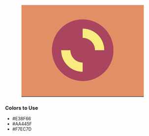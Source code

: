 <div style="text-align:center">
    <img src="../images/27.png" />
</div>

### Colors to Use
- #E38F66
- #AA445F
- #F7EC7D